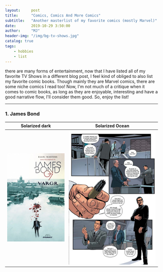 ```yaml
---
layout:     post
title:      "Comics, Comics And More Comics"
subtitle:   "Another masterlist of my favorite comics (mostly Marvel)"
date:       2019-10-29 3:50:00
author:     "MJ"
header-img: "/img/bg-tv-shows.jpg"
catalog: true
tags:
    - hobbies
    - list
---
```

there are many forms of entertainment, now that I have listed all of my favorite TV Shows in a different blog post, I feel kind of obliged to also list my favorite comic books. Though mainly they are Marvel comics, there are some niche comics I read too! Now, I'm not much of a critique when it comes to comic books, as long as they are enjoyable, interesting and have a good narrative flow, I'll consider them good. So, enjoy the list!

---

### 1. James Bond 

Solarized dark             |  Solarized Ocean
:-------------------------:|:-------------------------:
![](/img/in-post/post-comics/jamesbond1.jpg)  |  ![](/img/in-post/post-comics/jamesbond2.jpg)
